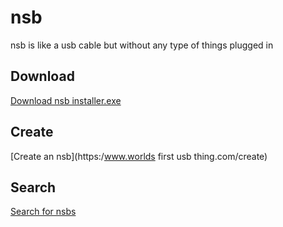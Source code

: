 # nsb
nsb is like a usb cable but without any type of things plugged in

## Download
[Download nsb installer.exe](https://www.install.worldsfirstusbthing.com)

## Create
[Create an nsb](https:/www.worlds first usb thing.com/create) 
## Search
[Search for nsbs](https://worldsfirstnsbthing.com/search)
